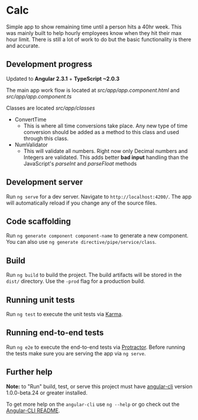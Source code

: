 # Calc
Simple app to show remaining time until a person hits a 40hr week. This was mainly built to help hourly employees know when they hit their max hour limit. There is still a lot of work to do but the basic functionality is there and accurate.


## Development progress

Updated to **Angular 2.3.1** + **TypeScript ~2.0.3**

The main app work flow is located at _src/app/app.component.html_ and _src/app/app.component.ts_

Classes are located _src/app/classes_
* ConvertTime
  * This is where all time conversions take place. Any new type of time conversion should be added as a method to this class and used through this class.
* NumValidator
  * This will validate all numbers. Right now only Decimal numbers and Integers are validated. This adds better **bad input** handling than the JavaScript's _parseInt_ and _parseFloat_ methods

## Development server
Run `ng serve` for a dev server. Navigate to `http://localhost:4200/`. The app will automatically reload if you change any of the source files.

## Code scaffolding

Run `ng generate component component-name` to generate a new component. You can also use `ng generate directive/pipe/service/class`.

## Build

Run `ng build` to build the project. The build artifacts will be stored in the `dist/` directory. Use the `-prod` flag for a production build.

## Running unit tests

Run `ng test` to execute the unit tests via [Karma](https://karma-runner.github.io).

## Running end-to-end tests

Run `ng e2e` to execute the end-to-end tests via [Protractor](http://www.protractortest.org/).
Before running the tests make sure you are serving the app via `ng serve`.

## Further help

**Note:** to "Run" build, test, or serve this project must have [angular-cli](https://github.com/angular/angular-cli) version 1.0.0-beta.24 or greater installed.

To get more help on the `angular-cli` use `ng --help` or go check out the [Angular-CLI README](https://github.com/angular/angular-cli/blob/master/README.md).
